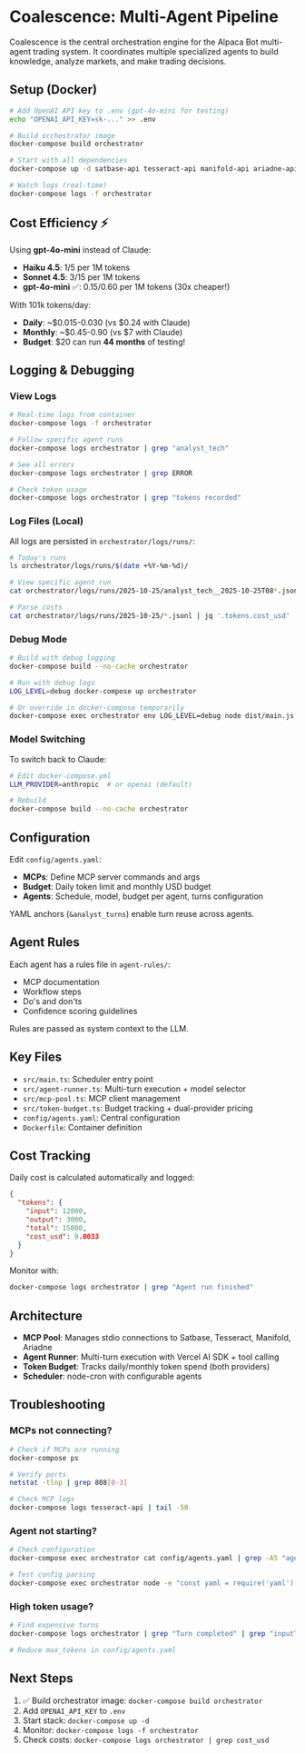 # Coalescence: Multi-Agent Pipeline

Coalescence is the central orchestration engine for the Alpaca Bot multi-agent trading system. It coordinates multiple specialized agents to build knowledge, analyze markets, and make trading decisions.

## Setup (Docker)

```bash
# Add OpenAI API key to .env (gpt-4o-mini for testing)
echo "OPENAI_API_KEY=sk-..." >> .env

# Build orchestrator image
docker-compose build orchestrator

# Start with all dependencies
docker-compose up -d satbase-api tesseract-api manifold-api ariadne-api orchestrator

# Watch logs (real-time)
docker-compose logs -f orchestrator
```

## Cost Efficiency ⚡

Using **gpt-4o-mini** instead of Claude:
- **Haiku 4.5**: $1/$5 per 1M tokens
- **Sonnet 4.5**: $3/$15 per 1M tokens
- **gpt-4o-mini** ✅: $0.15/$0.60 per 1M tokens (30x cheaper!)

With 101k tokens/day:
- **Daily**: ~$0.015-0.030 (vs $0.24 with Claude)
- **Monthly**: ~$0.45-0.90 (vs $7 with Claude)
- **Budget**: $20 can run **44 months** of testing!

## Logging & Debugging

### View Logs

```bash
# Real-time logs from container
docker-compose logs -f orchestrator

# Follow specific agent runs
docker-compose logs orchestrator | grep "analyst_tech"

# See all errors
docker-compose logs orchestrator | grep ERROR

# Check token usage
docker-compose logs orchestrator | grep "tokens recorded"
```

### Log Files (Local)

All logs are persisted in `orchestrator/logs/runs/`:

```bash
# Today's runs
ls orchestrator/logs/runs/$(date +%Y-%m-%d)/

# View specific agent run
cat orchestrator/logs/runs/2025-10-25/analyst_tech__2025-10-25T08*.jsonl | jq .

# Parse costs
cat orchestrator/logs/runs/2025-10-25/*.jsonl | jq '.tokens.cost_usd' | awk '{sum+=$1} END {print "Total cost: $" sum}'
```

### Debug Mode

```bash
# Build with debug logging
docker-compose build --no-cache orchestrator

# Run with debug logs
LOG_LEVEL=debug docker-compose up orchestrator

# Or override in docker-compose temporarily
docker-compose exec orchestrator env LOG_LEVEL=debug node dist/main.js
```

### Model Switching

To switch back to Claude:

```bash
# Edit docker-compose.yml
LLM_PROVIDER=anthropic  # or openai (default)

# Rebuild
docker-compose build --no-cache orchestrator
```

## Configuration

Edit `config/agents.yaml`:
- **MCPs**: Define MCP server commands and args
- **Budget**: Daily token limit and monthly USD budget
- **Agents**: Schedule, model, budget per agent, turns configuration

YAML anchors (`&analyst_turns`) enable turn reuse across agents.

## Agent Rules

Each agent has a rules file in `agent-rules/`:
- MCP documentation
- Workflow steps
- Do's and don'ts
- Confidence scoring guidelines

Rules are passed as system context to the LLM.

## Key Files

- `src/main.ts`: Scheduler entry point
- `src/agent-runner.ts`: Multi-turn execution + model selector
- `src/mcp-pool.ts`: MCP client management
- `src/token-budget.ts`: Budget tracking + dual-provider pricing
- `config/agents.yaml`: Central configuration
- `Dockerfile`: Container definition

## Cost Tracking

Daily cost is calculated automatically and logged:

```json
{
  "tokens": {
    "input": 12000,
    "output": 3000,
    "total": 15000,
    "cost_usd": 0.0033
  }
}
```

Monitor with:

```bash
docker-compose logs orchestrator | grep "Agent run finished"
```

## Architecture

- **MCP Pool**: Manages stdio connections to Satbase, Tesseract, Manifold, Ariadne
- **Agent Runner**: Multi-turn execution with Vercel AI SDK + tool calling
- **Token Budget**: Tracks daily/monthly token spend (both providers)
- **Scheduler**: node-cron with configurable agents

## Troubleshooting

### MCPs not connecting?

```bash
# Check if MCPs are running
docker-compose ps

# Verify ports
netstat -tlnp | grep 808[0-3]

# Check MCP logs
docker-compose logs tesseract-api | tail -50
```

### Agent not starting?

```bash
# Check configuration
docker-compose exec orchestrator cat config/agents.yaml | grep -A5 "agent_name"

# Test config parsing
docker-compose exec orchestrator node -e "const yaml = require('yaml'); console.log(yaml.parse(require('fs').readFileSync('config/agents.yaml', 'utf-8')))"
```

### High token usage?

```bash
# Find expensive turns
docker-compose logs orchestrator | grep "Turn completed" | grep "inputTokens"

# Reduce max_tokens in config/agents.yaml
```

## Next Steps

1. ✅ Build orchestrator image: `docker-compose build orchestrator`
2. Add `OPENAI_API_KEY` to `.env`
3. Start stack: `docker-compose up -d`
4. Monitor: `docker-compose logs -f orchestrator`
5. Check costs: `docker-compose logs orchestrator | grep cost_usd`
